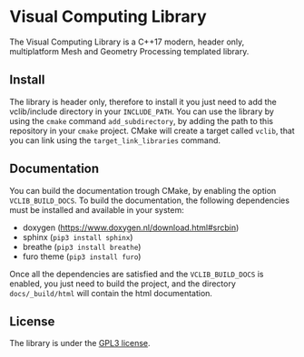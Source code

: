 # Visual Computing Library

The Visual Computing Library is a C++17 modern, header only, multiplatform Mesh and Geometry Processing templated library.

## Install

The library is header only, therefore to install it you just need to add the vclib/include directory in your
`INCLUDE_PATH`.
You can use the library by using the `cmake` command `add_subdirectory`, by adding the path to this repository
in your `cmake` project. CMake will create a target called `vclib`, that you can link using the `target_link_libraries` command.

## Documentation

You can build the documentation trough CMake, by enabling the option `VCLIB_BUILD_DOCS`.
To build the documentation, the following dependencies must be installed and available in your system:

- doxygen (https://www.doxygen.nl/download.html#srcbin)
- sphinx (`pip3 install sphinx`)
- breathe (`pip3 install breathe`)
- furo theme (`pip3 install furo`)

Once all the dependencies are satisfied and the `VCLIB_BUILD_DOCS` is enabled, you just need to build the
project, and the directory `docs/_build/html` will contain the html documentation.

## License

The library is under the [GPL3 license](LICENSE).
